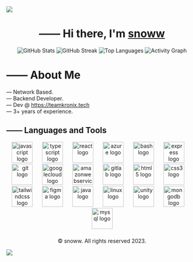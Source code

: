 <img src="https://github.com/BEPb/BEPb/blob/main/src/header_.png?raw=true">
<h1 align="center">—— Hi there, I'm <a href="https://github.com/snowded/">snoww</a> </h1>



<div align="center">
  <img src="https://github-readme-stats.vercel.app/api?username=akshew&show_icons=true&hide_title=true&count_private=true&include_all_commits=true&theme=transparent&hide_border=true" alt="GitHub Stats">
  <img src="https://github-readme-streak-stats.herokuapp.com?user=akshew&theme=transparent&hide_border=true&date_format=M%20j%5B%2C%20Y%5D" alt="GitHub Streak">
  <img src="https://github-readme-stats.vercel.app/api/top-langs/?username=akshew&layout=compact&theme=transparent&hide_border=true" alt="Top Languages">
  <img src="https://github-readme-activity-graph.vercel.app/graph?username=akshew&bg_color=00000000&color=ffffff&line=00bfff&point=1e90ff&area=true&hide_border=true" alt="Activity Graph">
</div>


# —— About Me 
— Network Based. <br>
— Backend Developer. <br>
— Dev @ https://teamkronix.tech <br>
— 3+ years of experience.



<h2 align="left">—— Languages and Tools </h2>
<div align="center">
  <img src="https://cdn.jsdelivr.net/gh/devicons/devicon/icons/javascript/javascript-plain.svg" height="55" alt="javascript logo"  />
  <img width="17" />
  <img src="https://cdn.jsdelivr.net/gh/devicons/devicon/icons/typescript/typescript-original.svg" height="55" alt="typescript logo"  />
  <img width="17" />
  <img src="https://cdn.jsdelivr.net/gh/devicons/devicon/icons/react/react-original.svg" height="55" alt="react logo"  />
  <img width="17" />
  <img src="https://cdn.jsdelivr.net/gh/devicons/devicon/icons/azure/azure-original.svg" height="55" alt="azure logo"  />
  <img width="17" />
  <img src="https://cdn.jsdelivr.net/gh/devicons/devicon/icons/bash/bash-original.svg" height="55" alt="bash logo"  />
  <img width="17" />
  <img src="https://cdn.jsdelivr.net/gh/devicons/devicon/icons/express/express-original.svg" height="55" alt="express logo"  />
  <img width="17" />
  <img src="https://cdn.jsdelivr.net/gh/devicons/devicon/icons/git/git-original.svg" height="55" alt="git logo"  />
  <img width="17" />
  <img src="https://cdn.jsdelivr.net/gh/devicons/devicon/icons/googlecloud/googlecloud-original.svg" height="55" alt="googlecloud logo"  />
  <img width="17" />
  <img src="https://cdn.jsdelivr.net/gh/devicons/devicon/icons/amazonwebservices/amazonwebservices-line-wordmark.svg" height="55" alt="amazonwebservices logo"  />
  <img width="17" />
  <img src="https://cdn.jsdelivr.net/gh/devicons/devicon/icons/gitlab/gitlab-original.svg" height="55" alt="gitlab logo"  />
  <img width="17" />
  <img src="https://cdn.jsdelivr.net/gh/devicons/devicon/icons/html5/html5-original.svg" height="55" alt="html5 logo"  />
  <img width="17" />
  <img src="https://cdn.jsdelivr.net/gh/devicons/devicon/icons/css3/css3-original.svg" height="55" alt="css3 logo"  />
  <img width="17" />
  <img src="https://cdn.jsdelivr.net/gh/devicons/devicon/icons/tailwindcss/tailwindcss-original-wordmark.svg" height="55" alt="tailwindcss logo"  />
  <img width="17" />
  <img src="https://cdn.jsdelivr.net/gh/devicons/devicon/icons/figma/figma-original.svg" height="55" alt="figma logo"  />
  <img width="17" />
  <img src="https://cdn.jsdelivr.net/gh/devicons/devicon/icons/java/java-plain.svg" height="55" alt="java logo"  />
  <img width="17" />
  <img src="https://cdn.jsdelivr.net/gh/devicons/devicon/icons/linux/linux-original.svg" height="55" alt="linux logo"  />
  <img width="17" />
  <img src="https://cdn.jsdelivr.net/gh/devicons/devicon/icons/unity/unity-original.svg" height="55" alt="unity logo"  />
  <img width="17" />
  <img src="https://cdn.jsdelivr.net/gh/devicons/devicon/icons/mongodb/mongodb-original.svg" height="55" alt="mongodb logo"  />
  <img width="17" />
  <img src="https://cdn.jsdelivr.net/gh/devicons/devicon/icons/mysql/mysql-original.svg" height="55" alt="mysql logo"  />
</div>

###

<p align="center">
© snoww. All rights reserved 2023.</p> </div>

![](https://komarev.com/ghpvc/?username=snowded&color=ff69b4)

